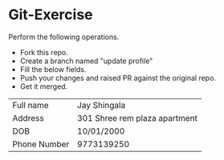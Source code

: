 # Git-Exercise

Perform the following operations.

* Fork this repo.
* Create a branch named "update profile"
* Fill the below fields.
* Push your changes and raised PR against the original repo.
* Get it merged.


|              |   |
|--------------|---|
| Full name    | Jay Shingala  |
| Address      | 301 Shree rem plaza apartment  |
| DOB          | 10/01/2000  |
| Phone Number | 9773139250  |
